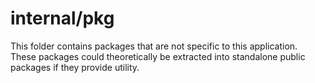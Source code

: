 # internal/pkg

This folder contains packages that are not specific to this application.
These packages could theoretically be extracted into standalone public
packages if they provide utility.
